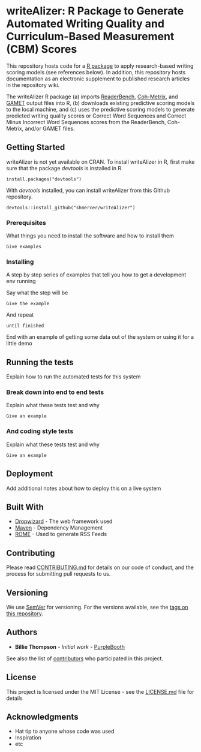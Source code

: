 # writeAlizer: R Package to Generate Automated Writing Quality and Curriculum-Based Measurement (CBM) Scores

This repository hosts code for a [R package](https://cran.r-project.org/) to apply research-based writing scoring models (see references below). In addition, this repository hosts documentation as an electronic supplement to published research articles in the repository wiki.

The writeAlizer R package (a) imports [ReaderBench](https://git.readerbench.com/ReaderBench/ReaderBench), [Coh-Metrix](http://cohmetrix.com/), and [GAMET](https://www.linguisticanalysistools.org/gamet.html) output files into R, (b) downloads existing predictive scoring models to the local machine, and (c) uses the predictive scoring models to generate predicted writing quality scores or Correct Word Sequences and Correct Minus Incorrect Word Sequences scores from the ReaderBench, Coh-Metrix, and/or GAMET files.

## Getting Started

writeAlizer is not yet available on CRAN. To install writeAlizer in R, first make sure that the package *devtools* is installed in R

    install.packages("devtools")
With *devtools* installed, you can install writeAlizer from this Github repository.

    devtools::install_github("shmercer/writeAlizer")

### Prerequisites

What things you need to install the software and how to install them

```
Give examples
```

### Installing

A step by step series of examples that tell you how to get a development env running

Say what the step will be

```
Give the example
```

And repeat

```
until finished
```

End with an example of getting some data out of the system or using it for a little demo

## Running the tests

Explain how to run the automated tests for this system

### Break down into end to end tests

Explain what these tests test and why

```
Give an example
```

### And coding style tests

Explain what these tests test and why

```
Give an example
```

## Deployment

Add additional notes about how to deploy this on a live system

## Built With

* [Dropwizard](http://www.dropwizard.io/1.0.2/docs/) - The web framework used
* [Maven](https://maven.apache.org/) - Dependency Management
* [ROME](https://rometools.github.io/rome/) - Used to generate RSS Feeds

## Contributing

Please read [CONTRIBUTING.md](https://gist.github.com/PurpleBooth/b24679402957c63ec426) for details on our code of conduct, and the process for submitting pull requests to us.

## Versioning

We use [SemVer](http://semver.org/) for versioning. For the versions available, see the [tags on this repository](https://github.com/your/project/tags). 

## Authors

* **Billie Thompson** - *Initial work* - [PurpleBooth](https://github.com/PurpleBooth)

See also the list of [contributors](https://github.com/your/project/contributors) who participated in this project.

## License

This project is licensed under the MIT License - see the [LICENSE.md](LICENSE.md) file for details

## Acknowledgments

* Hat tip to anyone whose code was used
* Inspiration
* etc
<!--stackedit_data:
eyJoaXN0b3J5IjpbNzQ3Nzg3MDI1XX0=
-->